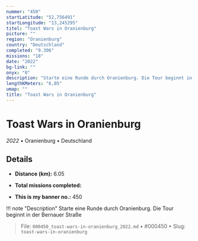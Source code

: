 ```yaml
---
nummer: "450"
startLatitude: "52,756491"
startLongitude: "13,245295"
titel: "Toast Wars in Oranienburg"
picture: ""
region: "Oranienburg"
country: "Deutschland"
completed: "9.306"
missions: "18"
date: "2022"
bg-link: ""
onyx: "0"
description: "Starte eine Runde durch Oranienburg. Die Tour beginnt in der Bernauer Straße"
lengthKMeters: "6,05"
umap: ""
title: "Toast Wars in Oranienburg"
---
```

# Toast Wars in Oranienburg

*2022* • Oranienburg • Deutschland



## Details
- **Distance (km):** 6.05

- **Total missions completed:** 
- **This is my banner no.:** 450


!!! note "Description"
    Starte eine Runde durch Oranienburg. Die Tour beginnt in der Bernauer Straße




> File: `000450_toast-wars-in-oranienburg_2022.md` • #000450 • Slug: `toast-wars-in-oranienburg`
